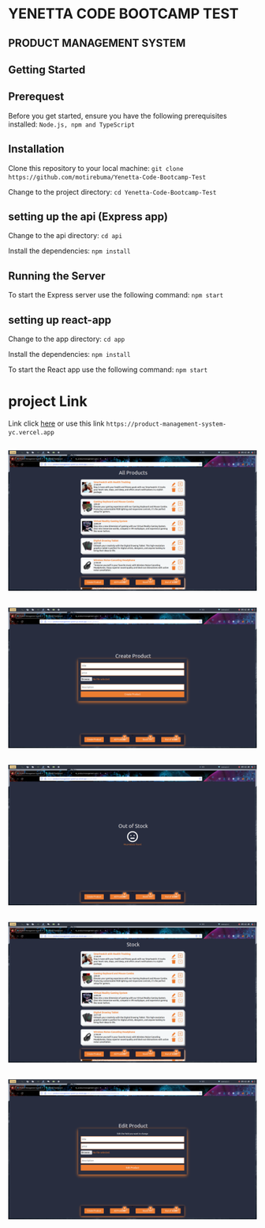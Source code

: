 # YENETTA CODE BOOTCAMP TEST

## PRODUCT MANAGEMENT SYSTEM

## Getting Started
## Prerequest 
Before you get started, ensure you have the following prerequisites installed: `Node.js, npm and TypeScript`

## Installation

Clone this repository to your local machine:
`git clone https://github.com/motirebuma/Yenetta-Code-Bootcamp-Test`

Change to the project directory:
`cd Yenetta-Code-Bootcamp-Test`

## setting up the api (Express app)
Change to the api directory:
`cd api`

Install the dependencies:
`npm install`


## Running the Server
To start the Express server use the following command:
`npm start`

## setting up react-app
Change to the app directory:
`cd app`

Install the dependencies:
`npm install`

To start the React app use the following command:
`npm start`

# project Link
Link click [here](https://product-management-system-yc.vercel.app)
or use this link `https://product-management-system-yc.vercel.app`



![COMMANDS!](screenshots/all_products.png)
--------------------------------------
![COMMANDS!](screenshots/create_product.png)
--------------------------------------
![COMMANDS!](screenshots/out_of_stock.png)
--------------------------------------
![COMMANDS!](screenshots/stock.png)
--------------------------------------
![COMMANDS!](screenshots/edit_product.png)
--------------------------------------


